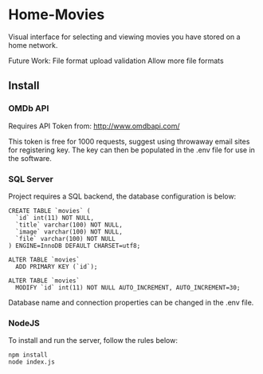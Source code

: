 # Home-Movies
Visual interface for selecting and viewing movies you have stored on a home network.

Future Work:
  File format upload validation
  Allow more file formats

## Install

### OMDb API

Requires API Token from: http://www.omdbapi.com/

This token is free for 1000 requests, suggest using throwaway email sites for registering key. 
The key can then be populated in the .env file for use in the software.

### SQL Server

Project requires a SQL backend, the database configuration is below:

```
CREATE TABLE `movies` (
  `id` int(11) NOT NULL,
  `title` varchar(100) NOT NULL,
  `image` varchar(100) NOT NULL,
  `file` varchar(100) NOT NULL
) ENGINE=InnoDB DEFAULT CHARSET=utf8;

ALTER TABLE `movies`
  ADD PRIMARY KEY (`id`);

ALTER TABLE `movies`
  MODIFY `id` int(11) NOT NULL AUTO_INCREMENT, AUTO_INCREMENT=30;

```

Database name and connection properties can be changed in the .env file.

### NodeJS

To install and run the server, follow the rules below:

```
npm install
node index.js
```
